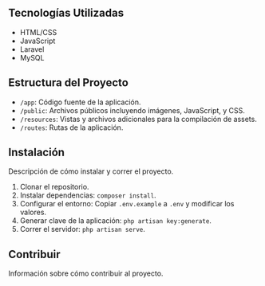 ## Tecnologías Utilizadas

- HTML/CSS
- JavaScript
- Laravel
- MySQL

## Estructura del Proyecto

- `/app`: Código fuente de la aplicación.
- `/public`: Archivos públicos incluyendo imágenes, JavaScript, y CSS.
- `/resources`: Vistas y archivos adicionales para la compilación de assets.
- `/routes`: Rutas de la aplicación.

## Instalación

Descripción de cómo instalar y correr el proyecto.

1. Clonar el repositorio.
2. Instalar dependencias: `composer install`.
3. Configurar el entorno: Copiar `.env.example` a `.env` y modificar los valores.
4. Generar clave de la aplicación: `php artisan key:generate`.
5. Correr el servidor: `php artisan serve`.

## Contribuir

Información sobre cómo contribuir al proyecto.
